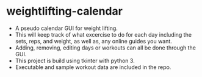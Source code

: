 # weightlifting-calendar
- A pseudo calendar GUI for weight lifting.    
- This will keep track of what excercise to do for each day including the sets, reps, and weight, as well as, any online guides you want.    
- Adding, removing, editing days or workouts can all be done through the GUI.     
- This project is build using tkinter with python 3. 
- Executable and sample workout data are included in the repo.
